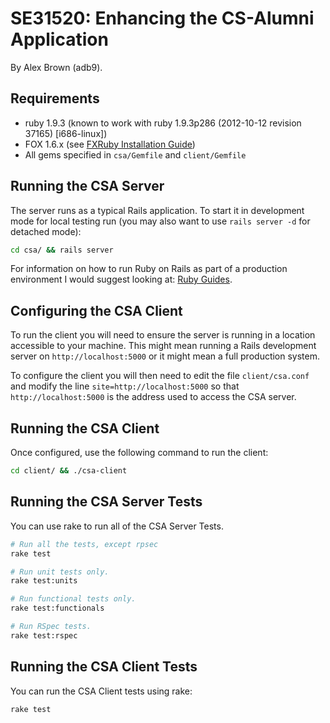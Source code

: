 SE31520: Enhancing the CS-Alumni Application
============================================

By Alex Brown (adb9).

Requirements
------------
* ruby 1.9.3 (known to work with ruby 1.9.3p286 (2012-10-12 revision 37165) [i686-linux])
* FOX 1.6.x (see [FXRuby Installation Guide](https://github.com/lylejohnson/fxruby/wiki))
* All gems specified in `csa/Gemfile` and `client/Gemfile`


Running the CSA Server
----------------------
The server runs as a typical Rails application. To start it in development mode for local
testing run (you may also want to use `rails server -d` for detached mode):

```sh
cd csa/ && rails server
```

For information on how to run Ruby on Rails as part of a production environment I would
suggest looking at: [Ruby Guides](http://guides.rubyonrails.org/).

Configuring the CSA Client
--------------------------
To run the client you will need to ensure the server is running in a location accessible
to your machine. This might mean running a Rails development server on 
`http://localhost:5000` or it might mean a full production system.

To configure the client you will then need to edit the file `client/csa.conf` and modify
the line `site=http://localhost:5000` so that `http://localhost:5000` is the address used
to access the CSA server.

Running the CSA Client
----------------------
Once configured, use the following command to run the client:

```sh
cd client/ && ./csa-client
```

Running the CSA Server Tests
----------------------------
You can use rake to run all of the CSA Server Tests.

```sh
# Run all the tests, except rpsec
rake test

# Run unit tests only.
rake test:units

# Run functional tests only.
rake test:functionals

# Run RSpec tests.
rake test:rspec
```

Running the CSA Client Tests
----------------------------
You can run the CSA Client tests using rake:

```sh
rake test
```
